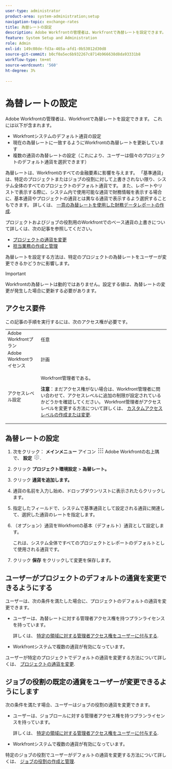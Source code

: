 ```yaml
---
user-type: administrator
product-area: system-administration;setup
navigation-topic: exchange-rates
title: 為替レートの設定
description: Adobe Workfrontの管理者は、Workfrontで為替レートを設定できます。
feature: System Setup and Administration
role: Admin
exl-id: 149c08de-fd3a-465a-afd1-0b53012d30d8
source-git-commit: b0cf0a5ec6b932267c8714b966638d8da93331b8
workflow-type: tm+mt
source-wordcount: '560'
ht-degree: 3%

---
```


# 為替レートの設定

<!--
<p data-mc-conditions="QuicksilverOrClassic.Draft mode">*** DON'T DELETE, DRAFT OR HIDE THIS ARTICLE. IT IS LINKED TO THE PRODUCT, THROUGH THE CONTEXT SENSITIVE HELP LINKS. **</p>
-->

Adobe Workfrontの管理者は、Workfrontで為替レートを設定できます。 これには以下が含まれます。

* Workfrontシステムのデフォルト通貨の設定
* 現在の為替レートに一致するようにWorkfrontの為替レートを更新しています
* 複数の通貨の為替レートの設定（これにより、ユーザーは個々のプロジェクトのデフォルト通貨を選択できます）

為替レートは、Workfrontのすべての金融要素に影響を与えます。 「基準通貨」は、特定のプロジェクトまたはジョブの役割に対して上書きされない限り、システム全体のすべてのプロジェクトのデフォルト通貨です。 また、レポートやリストで表示する際に、システム内で使用可能な通貨で財務情報を表示する場合に、基本通貨やプロジェクトの通貨とは異なる通貨で表示するよう選択することもできます。 詳しくは、 [一意の為替レートを使用した財務データレポートの作成](../../../reports-and-dashboards/reports/creating-and-managing-reports/create-financial-data-reports-unique-exchange-rates.md).

プロジェクトおよびジョブの役割用のWorkfrontでのベース通貨の上書きについて詳しくは、次の記事を参照してください。

* [プロジェクトの通貨を変更](../../../manage-work/projects/project-finances/change-project-currency.md)
* [担当業務の作成と管理](../../../administration-and-setup/set-up-workfront/organizational-setup/create-manage-job-roles.md)

為替レートを設定する方法は、特定のプロジェクトの為替レートをユーザーが変更できるかどうかに影響します。

>[!IMPORTANT]
>
>Workfrontの為替レートは動的ではありません。設定する値は、為替レートの変更が発生した場合に更新する必要があります。

## アクセス要件

この記事の手順を実行するには、次のアクセス権が必要です。

<table style="table-layout:auto"> 
 <col> 
 <col> 
 <tbody> 
  <tr> 
   <td role="rowheader">Adobe Workfrontプラン</td> 
   <td>任意</td> 
  </tr> 
  <tr> 
   <td role="rowheader">Adobe Workfrontライセンス</td> 
   <td>計画</td> 
  </tr> 
  <tr> 
   <td role="rowheader">アクセスレベル設定</td> 
   <td> <p>Workfront管理者である。</p> <p><b>注意</b>：まだアクセス権がない場合は、Workfront管理者に問い合わせて、アクセスレベルに追加の制限が設定されているかどうかを確認してください。 Workfront管理者がアクセスレベルを変更する方法について詳しくは、 <a href="../../../administration-and-setup/add-users/configure-and-grant-access/create-modify-access-levels.md" class="MCXref xref">カスタムアクセスレベルの作成または変更</a>.</p> </td> 
  </tr> 
 </tbody> 
</table>

## 為替レートの設定

1. 次をクリック： **メインメニュー** アイコン ![](assets/main-menu-icon.png) Adobe Workfrontの右上隅で、 **設定** ![](assets/gear-icon-settings.png).

1. クリック **プロジェクト環境設定** > **為替レート。**

1. クリック **通貨を追加します。**
1. 通貨の名前を入力し始め、ドロップダウンリストに表示されたらクリックします。

1. 指定したフィールドで、システムで基準通貨として設定される通貨に関連して、選択した通貨のレートを指定します。
1. （オプション）通貨をWorkfrontの基本（デフォルト）通貨として設定します。

   これは、システム全体ですべてのプロジェクトとレポートのデフォルトとして使用される通貨です。

1. クリック **保存** をクリックして変更を保存します。

## ユーザーがプロジェクトのデフォルトの通貨を変更できるようにする

ユーザーは、次の条件を満たした場合に、プロジェクトのデフォルトの通貨を変更できます。

* ユーザーは、為替レートに対する管理者アクセス権を持つプランライセンスを持っています。

  詳しくは、 [特定の領域に対する管理者アクセス権をユーザーに付与する](../../../administration-and-setup/add-users/configure-and-grant-access/grant-users-admin-access-certain-areas.md).

* Workfrontシステムで複数の通貨が有効になっています。

ユーザーが特定のプロジェクトでデフォルトの通貨を変更する方法について詳しくは、 [プロジェクトの通貨を変更](../../../manage-work/projects/project-finances/change-project-currency.md).

## ジョブの役割の既定の通貨をユーザーが変更できるようにします

次の条件を満たす場合、ユーザーはジョブの役割の通貨を変更できます。

* ユーザーは、ジョブロールに対する管理者アクセス権を持つプランライセンスを持っています。

  詳しくは、 [特定の領域に対する管理者アクセス権をユーザーに付与する](../../../administration-and-setup/add-users/configure-and-grant-access/grant-users-admin-access-certain-areas.md).

* Workfrontシステムで複数の通貨が有効になっています。

特定のジョブの役割でユーザーがデフォルトの通貨を変更する方法について詳しくは、 [ジョブの役割の作成と管理](../../../administration-and-setup/set-up-workfront/organizational-setup/create-manage-job-roles.md).
